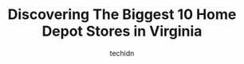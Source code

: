 ---
layout: ampstory
image: https://i0.wp.com/www.depkes.org/wp-content/uploads/2023/06/home-depot-0-in-virginia-1685967981.jpeg?resize=640,853
author: techidn
featured: false
description: Discover the impressive array of Home Depot options in Virginia, where you can find 10 of the largest Home Depot establishments in the area. From renowned classics to hidden gems, Virginia o
title: Discovering The Biggest 10 Home Depot Stores in Virginia
cover:
   title: Discovering The Biggest 10 Home Depot Stores in Virginia
   subtitle: Rickpate
   background: https://www.depkes.org/wp-content/uploads/2023/06/home-depot-0-in-virginia-1685967981.jpeg

pages: 
 - layout: thirds
   top: <h1>#1 The Home Depot</h1>
   bottom: "<p>The customer service is hit or miss.If you find a friendly CSR, theyll show you where the item is, on the opposite end of the spectrum, they just point and mumble whic</p>"
   background: https://www.depkes.org/wp-content/uploads/2023/06/home-depot-1-in-virginia-1685967981.jpeg
   backgroundblur: true
 - layout: thirds
   top: <h1>#2 The Home Depot</h1>
   bottom: "<p>2020 Lynnhaven Pkwy, Virginia Beach, VA 23456, United States</p>"
   background: https://www.depkes.org/wp-content/uploads/2023/06/home-depot-2-in-virginia-1685967982.jpeg
   cta:
      link: https://www.depkes.org/blog/discovering-the-biggest-10-home-depot-stores-in-virginia/
      text: Discovering The Biggest 10 Home Depot Stores in Virginia
 - layout: thirds
   top: <h1>#3 The Home Depot</h1>
   bottom: "<p>1413 N Armistead Ave, Hampton, VA 23666, United States</p>"
   background: https://www.depkes.org/wp-content/uploads/2023/06/home-depot-3-in-virginia-1685967982.jpeg
   cta:
      link: https://www.depkes.org/blog/discovering-the-biggest-10-home-depot-stores-in-virginia/
      text: Discovering The Biggest 10 Home Depot Stores in Virginia
 - layout: thirds
   top: <h1>#4 The Home Depot</h1>
   bottom: "<p>14025 Foulger Square, Woodbridge, VA 22192, United States</p>"
   background: https://images.unsplash.com/photo-1531169509526-f8f1fdaa4a67?ixlib=rb-4.0.3&ixid=MnwxMjA3fDB8MHxwaG90by1wYWdlfHx8fGVufDB8fHx8&auto=format&fit=crop&w=640&h=853&q=80
   cta:
      link: https://www.depkes.org/blog/discovering-the-biggest-10-home-depot-stores-in-virginia/
      text: Discovering The Biggest 10 Home Depot Stores in Virginia
 - layout: thirds
   top: <h1>#5 The Home Depot</h1>
   bottom: "<p>400 S Pickett St, Alexandria, VA 22304, United States</p>"
   background: https://images.unsplash.com/photo-1618005182384-a83a8bd57fbe?ixlib=rb-4.0.3&ixid=MnwxMjA3fDB8MHxwaG90by1wYWdlfHx8fGVufDB8fHx8&auto=format&fit=crop&w=640&h=853&q=80
   cta:
      link: https://www.depkes.org/blog/discovering-the-biggest-10-home-depot-stores-in-virginia/
      text: Discovering The Biggest 10 Home Depot Stores in Virginia
 - layout: thirds
   top: <h1>#6 The Home Depot</h1>
   bottom: "<p>6501 W Broad St, Richmond, VA 23230, United States</p>"
   background: https://images.unsplash.com/photo-1574169208507-84376144848b?ixlib=rb-4.0.3&ixid=MnwxMjA3fDB8MHxwaG90by1wYWdlfHx8fGVufDB8fHx8&auto=format&fit=crop&w=640&h=853&q=80
   cta:
      link: https://www.depkes.org/blog/discovering-the-biggest-10-home-depot-stores-in-virginia/
      text: Discovering The Biggest 10 Home Depot Stores in Virginia
 - layout: thirds
   top: <h1>#7 The Home Depot</h1>
   bottom: "<p>2815 Merrilee Dr, Fairfax, VA 22031, United States</p>"
   background: https://plus.unsplash.com/premium_photo-1664640458616-3c74f8cb4589?ixlib=rb-4.0.3&ixid=MnwxMjA3fDB8MHxwaG90by1wYWdlfHx8fGVufDB8fHx8&auto=format&fit=crop&w=640&h=853&q=80
   cta:
      link: https://www.depkes.org/blog/discovering-the-biggest-10-home-depot-stores-in-virginia/
      text: Discovering The Biggest 10 Home Depot Stores in Virginia
 - layout: thirds
   middle: Continue reading...
   background: https://images.unsplash.com/photo-1547366785-564103df7e13?ixlib=rb-4.0.3&ixid=MnwxMjA3fDB8MHxwaG90by1wYWdlfHx8fGVufDB8fHx8&auto=format&fit=crop&w=640&h=853&q=80
   cta:
      link: https://www.depkes.org/blog/discovering-the-biggest-10-home-depot-stores-in-virginia/
      text: Discovering The Biggest 10 Home Depot Stores in Virginia
      
---
